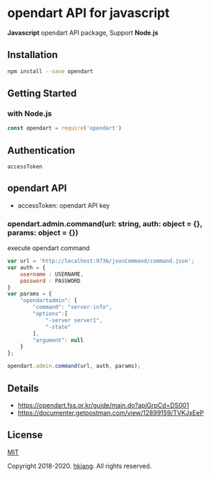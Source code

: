 # opendart API for javascript

**Javascript** opendart API package, Support **Node.js**

## Installation

```bash
npm install --save opendart
```

## Getting Started

### with Node.js

```javascript
const opendart = require('opendart')

```

## Authentication

```
accessToken
```

## opendart API

* accessToken: opendart API key

### opendart.admin.command(url: string, auth: object = {}, params: object = {})

execute opendart command 

```javascript
var url = 'http://localhost:9736/jsonCommand/command.json';
var auth = {
    username : USERNAME,
    password : PASSWORD
}
var params = {
    "opendartadmin": {
        "command": "server-info",
        "options":[
            "-server server1",
            "-state"
        ],
        "argument": null
    }
};

opendart.admin.command(url, auth, params);
```

## Details 
- https://opendart.fss.or.kr/guide/main.do?apiGrpCd=DS001
- https://documenter.getpostman.com/view/12899159/TVKJxEeP

## License

[MIT](https://github.com/hkjang/opendart/blob/master/LICENSE)

Copyright 2018-2020. [hkjang](https://github.com/hkjang). All rights reserved.
